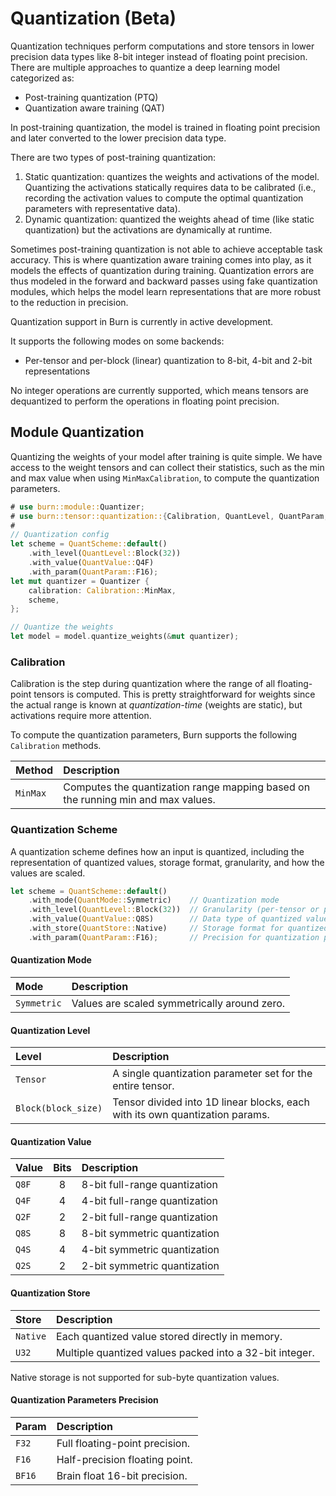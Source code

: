 # Quantization (Beta)

Quantization techniques perform computations and store tensors in lower precision data types like
8-bit integer instead of floating point precision. There are multiple approaches to quantize a deep
learning model categorized as:

- Post-training quantization (PTQ)
- Quantization aware training (QAT)

In post-training quantization, the model is trained in floating point precision and later converted
to the lower precision data type.

There are two types of post-training quantization:

1. Static quantization: quantizes the weights and activations of the model. Quantizing the
   activations statically requires data to be calibrated (i.e., recording the activation values to
   compute the optimal quantization parameters with representative data).
1. Dynamic quantization: quantized the weights ahead of time (like static quantization) but the
   activations are dynamically at runtime.

Sometimes post-training quantization is not able to achieve acceptable task accuracy. This is where
quantization aware training comes into play, as it models the effects of quantization during
training. Quantization errors are thus modeled in the forward and backward passes using fake
quantization modules, which helps the model learn representations that are more robust to the
reduction in precision.

<div class="warning">

Quantization support in Burn is currently in active development.

It supports the following modes on some backends:

- Per-tensor and per-block (linear) quantization to 8-bit, 4-bit and 2-bit representations

No integer operations are currently supported, which means tensors are dequantized to perform the
operations in floating point precision.

</div>

## Module Quantization

Quantizing the weights of your model after training is quite simple. We have access to the weight
tensors and can collect their statistics, such as the min and max value when using
`MinMaxCalibration`, to compute the quantization parameters.

```rust , ignore
# use burn::module::Quantizer;
# use burn::tensor::quantization::{Calibration, QuantLevel, QuantParam, QuantScheme, QuantValue};
#
// Quantization config
let scheme = QuantScheme::default()
    .with_level(QuantLevel::Block(32))
    .with_value(QuantValue::Q4F)
    .with_param(QuantParam::F16);
let mut quantizer = Quantizer {
    calibration: Calibration::MinMax,
    scheme,
};

// Quantize the weights
let model = model.quantize_weights(&mut quantizer);
```

### Calibration

Calibration is the step during quantization where the range of all floating-point tensors is
computed. This is pretty straightforward for weights since the actual range is known at
_quantization-time_ (weights are static), but activations require more attention.

To compute the quantization parameters, Burn supports the following `Calibration` methods.

| Method   | Description                                                                      |
| :------- | :------------------------------------------------------------------------------- |
| `MinMax` | Computes the quantization range mapping based on the running min and max values. |

### Quantization Scheme

A quantization scheme defines how an input is quantized, including the representation of quantized
values, storage format, granularity, and how the values are scaled.

```rust
let scheme = QuantScheme::default()
    .with_mode(QuantMode::Symmetric)    // Quantization mode
    .with_level(QuantLevel::Block(32))  // Granularity (per-tensor or per-block)
    .with_value(QuantValue::Q8S)        // Data type of quantized values, independent of how they're stored
    .with_store(QuantStore::Native)     // Storage format for quantized values
    .with_param(QuantParam::F16);       // Precision for quantization parameters
```

#### Quantization Mode

| Mode        | Description                                  |
| :---------- | :------------------------------------------- |
| `Symmetric` | Values are scaled symmetrically around zero. |

#### Quantization Level

| Level               | Description                                                                  |
| :------------------ | :--------------------------------------------------------------------------- |
| `Tensor`            | A single quantization parameter set for the entire tensor.                   |
| `Block(block_size)` | Tensor divided into 1D linear blocks, each with its own quantization params. |

#### Quantization Value

| Value | Bits | Description                   |
| :---- | :--: | :---------------------------- |
| `Q8F` |  8   | 8-bit full-range quantization |
| `Q4F` |  4   | 4-bit full-range quantization |
| `Q2F` |  2   | 2-bit full-range quantization |
| `Q8S` |  8   | 8-bit symmetric quantization  |
| `Q4S` |  4   | 4-bit symmetric quantization  |
| `Q2S` |  2   | 2-bit symmetric quantization  |

#### Quantization Store

| Store    | Description                                             |
| :------- | :------------------------------------------------------ |
| `Native` | Each quantized value stored directly in memory.         |
| `U32`    | Multiple quantized values packed into a 32-bit integer. |

Native storage is not supported for sub-byte quantization values.

#### Quantization Parameters Precision

| Param  | Description                    |
| :----- | :----------------------------- |
| `F32`  | Full floating-point precision. |
| `F16`  | Half-precision floating point. |
| `BF16` | Brain float 16-bit precision.  |
